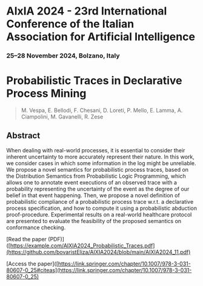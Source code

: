 # AIxIA 2024 - 23rd International Conference of the Italian Association for Artificial Intelligence
### 25–28 November 2024, Bolzano, Italy

# Probabilistic Traces in Declarative Process Mining

> M. Vespa, E. Bellodi, F. Chesani, D. Loreti, P. Mello, E. Lamma, A. Ciampolini, M. Gavanelli, R. Zese  

## Abstract
When dealing with real-world processes, it is essential to consider their inherent uncertainty to more accurately represent their nature. In this work, we consider cases in which some information in the log might be unreliable. We propose a novel semantics for probabilistic process traces, based on the Distribution Semantics from Probabilistic Logic Programming, which allows one to annotate event executions of an observed trace with a probability representing the uncertainty of the event as the degree of our belief in that event happening. Then, we propose a novel definition of probabilistic compliance of a probabilistic process trace w.r.t. a declarative process specification, and how to compute it using a probabilistic abduction proof-procedure. Experimental results on a real-world healthcare protocol are presented to evaluate the feasibility of the proposed semantics on conformance checking.

[Read the paper (PDF)]([https://example.com/AIXIA2024_Probabilistic_Traces.pdf](https://github.com/bovaristEliza/AIXIA2024/blob/main/AIXIA2024_11.pdf)

[Access the paper]([https://link.springer.com/chapter/10.1007/978-3-031-80607-0_25#citeas](https://link.springer.com/chapter/10.1007/978-3-031-80607-0_25)


